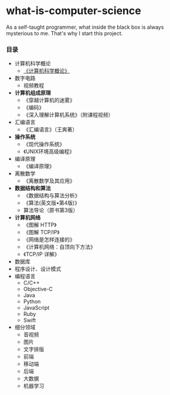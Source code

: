 # what-is-computer-science
As a self-taught programmer, what inside the black box is always mysterious to me. That's why I start this project. 

### 目录
- 计算机科学概论
  - [《计算机科学概论》](https://github.com/ShannonChenCHN/what-is-computer-science/issues/1)
- 数字电路
  - 视频教程
- **计算机组成原理**
  - 《穿越计算机的迷雾》
  - 《编码》
  - 《深入理解计算机系统》（附课程视频）
- 汇编语言
  - 《汇编语言》（王爽著）
- **操作系统**
  - 《现代操作系统》
  - 《UNIX环境高级编程》
- 编译原理
  - 《编译原理》
- 离散数学
  - 《离散数学及其应用》
- **数据结构和算法**
  - 《数据结构与算法分析》
  - 《算法(英文版•第4版)》
  - 算法导论（原书第3版）
- **计算机网络**
  - 《图解 HTTP》
  - 《图解 TCP/IP》
  - 《网络是怎样连接的》
  - 《计算机网络：自顶向下方法》
  - 《TCP/IP 详解》
- 数据库
- 程序设计、设计模式
- 编程语言
  - C/C++
  - Objective-C
  - Java
  - Python
  - JavaScript
  - Ruby
  - Swift
- 细分领域
  - 音视频
  - 图片
  - 文字排版
  - 前端
  - 移动端
  - 后端
  - 大数据
  - 机器学习
